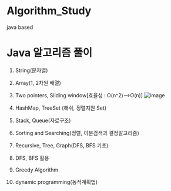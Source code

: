 # Algorithm_Study
java based


# Java 알고리즘 풀이 

1. String(문자열)
2. Array(1, 2차원 배열)
3. Two pointers, Sliding window[효율성 : O(n^2)-->O(n)]
![image](https://user-images.githubusercontent.com/79804082/156911919-719533c1-57a3-45c7-af27-33ba9abc7346.png)

4. HashMap, TreeSet (해쉬, 정렬지원 Set)
5. Stack, Queue(자료구조)
6. Sorting and Searching(정렬, 이분검색과 결정알고리즘)
7. Recursive, Tree, Graph(DFS, BFS 기초)
8. DFS, BFS 활용
9. Greedy Algorithm

10. dynamic programming(동적계획법)


